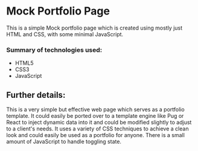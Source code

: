 # Mock Portfolio Page

This is a simple Mock portfolio page which is created using mostly just HTML and CSS, with some minimal JavaScript.

### Summary of technologies used:

- HTML5
- CSS3
- JavaScript

## Further details:

This is a very simple but effective web page which serves as a portfolio template. It could easily be ported over to a template engine like Pug or React to inject dynamic data into it and could be modified slightly to adjust to a client's needs. It uses a variety of CSS techniques to achieve a clean look and could easily be used as a portfolio for anyone. There is a small amount of JavaScript to handle toggling state.
